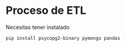 # Proceso de ETL 
Necesitas tener instalado 
```bash
pip install psycopg2-binary pymongo pandas
```
